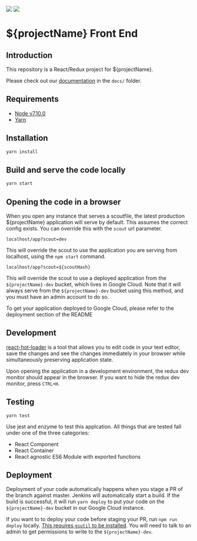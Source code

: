 ![](http://sharpspring.com/wp-content/uploads/2016/05/ssLogo.png)
![](http://jpsierens.com/wp-content/uploads/2016/06/react-eco-wp.gif)

# ${projectName} Front End

## Introduction
This repository is a React/Redux project for ${projectName}.

Please check out our [documentation](docs/README.md) in the `docs/` folder.

## Requirements
* [Node v7.10.0](https://nodejs.org/en/download/package-manager/#osx)
* [Yarn](https://yarnpkg.com/en/docs/install#mac-tab)

## Installation

```bash
yarn install
```

## Build and serve the code locally
```bash
yarn start
```

## Opening the code in a browser
When you open any instance that serves a scoutfile, the latest production ${projectName} application will serve by default. This assumes the correct config exists. You can override this with the `scout` url parameter.

`localhost/app?scout=dev`

This will override the scout to use the application you are serving from localhost, using the `npm start` command.

`localhost/app?scout=${scoutHash}`

This will override the scout to use a deployed application from the `${projectName}-dev` bucket, which lives in Google Cloud. Note that it will always serve from the `${projectName}-dev` bucket using this method, and you must have an admin account to do so.

To get your application deployed to Google Cloud, please refer to the deployment section of the README

## Development
[react-hot-loader](https://github.com/gaearon/react-hot-loader) is a tool that allows you to edit code in your text editor, save the changes and see the changes immediately in your browser while simultaneously preserving application state.

Upon opening the application in a development environment, the redux dev monitor should appear in the browser. If you want to hide the redux dev monitor, press ```CTRL+H```.

## Testing
```yarn test```

Use jest and enzyme to test this applcation. All things that are tested fall under one of the three categories:

* React Component
* React Container
* React agnostic ES6 Module with exported functions

## Deployment

Deployment of your code automatically happens when you stage a PR of the branch against master. Jenkins will automatically start a build. If the build is successful, it will run `yarn deploy` to put your code on the `${projectName}-dev` bucket in our Google Cloud instance.

If you want to to deploy your code before staging your PR, run `npm run deploy` locally. [This requires `gsutil` to be installed](https://cloud.google.com/storage/docs/gsutil_install). You will need to talk to an admin to get permissions to write to the `${projectName}-dev`.
